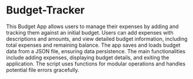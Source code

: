 # Budget-Tracker
This Budget App allows users to manage their expenses by adding and tracking them against an initial budget.
Users can add expenses with descriptions and amounts, and view detailed budget information, including total expenses and remaining balance. The app saves and loads budget data from a JSON file, ensuring data persistence. The main functionalities include adding expenses, displaying budget details, and exiting the application. The script uses functions for modular operations and handles potential file errors gracefully.
